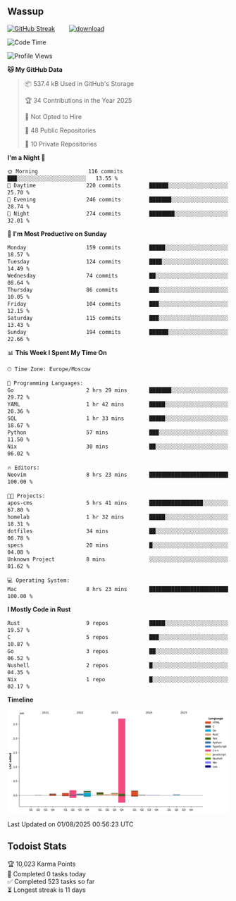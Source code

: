 ## Wassup

<!--
-->

[![GitHub Streak](http://github-readme-streak-stats.herokuapp.com?user=archeoss&theme=shades-of-purple&hide_border=true&date_format=j%20M%5B%20Y%5D)](https://git.io/streak-stats)&nbsp;&nbsp;&nbsp;&nbsp;&nbsp;&nbsp;&nbsp;&nbsp;[![download](https://user-images.githubusercontent.com/68448737/147796309-d8b65b1d-4dde-40d9-b03a-2b42aaa6cd43.jpeg)
](http://bmstu.ru/)

<!--START_SECTION:waka-->
![Code Time](http://img.shields.io/badge/Code%20Time-3%2C995%20hrs%2047%20mins-blue)

![Profile Views](http://img.shields.io/badge/Profile%20Views-0-blue)

**🐱 My GitHub Data** 

> 📦 537.4 kB Used in GitHub's Storage 
 > 
> 🏆 34 Contributions in the Year 2025
 > 
> 🚫 Not Opted to Hire
 > 
> 📜 48 Public Repositories 
 > 
> 🔑 10 Private Repositories 
 > 
**I'm a Night 🦉** 

```text
🌞 Morning                116 commits         ███░░░░░░░░░░░░░░░░░░░░░░   13.55 % 
🌆 Daytime                220 commits         ██████░░░░░░░░░░░░░░░░░░░   25.70 % 
🌃 Evening                246 commits         ███████░░░░░░░░░░░░░░░░░░   28.74 % 
🌙 Night                  274 commits         ████████░░░░░░░░░░░░░░░░░   32.01 % 
```
📅 **I'm Most Productive on Sunday** 

```text
Monday                   159 commits         █████░░░░░░░░░░░░░░░░░░░░   18.57 % 
Tuesday                  124 commits         ████░░░░░░░░░░░░░░░░░░░░░   14.49 % 
Wednesday                74 commits          ██░░░░░░░░░░░░░░░░░░░░░░░   08.64 % 
Thursday                 86 commits          ███░░░░░░░░░░░░░░░░░░░░░░   10.05 % 
Friday                   104 commits         ███░░░░░░░░░░░░░░░░░░░░░░   12.15 % 
Saturday                 115 commits         ███░░░░░░░░░░░░░░░░░░░░░░   13.43 % 
Sunday                   194 commits         ██████░░░░░░░░░░░░░░░░░░░   22.66 % 
```


📊 **This Week I Spent My Time On** 

```text
🕑︎ Time Zone: Europe/Moscow

💬 Programming Languages: 
Go                       2 hrs 29 mins       ███████░░░░░░░░░░░░░░░░░░   29.72 % 
YAML                     1 hr 42 mins        █████░░░░░░░░░░░░░░░░░░░░   20.36 % 
SQL                      1 hr 33 mins        █████░░░░░░░░░░░░░░░░░░░░   18.67 % 
Python                   57 mins             ███░░░░░░░░░░░░░░░░░░░░░░   11.50 % 
Nix                      30 mins             ██░░░░░░░░░░░░░░░░░░░░░░░   06.02 % 

🔥 Editors: 
Neovim                   8 hrs 23 mins       █████████████████████████   100.00 % 

🐱‍💻 Projects: 
apos-cms                 5 hrs 41 mins       █████████████████░░░░░░░░   67.80 % 
homelab                  1 hr 32 mins        █████░░░░░░░░░░░░░░░░░░░░   18.31 % 
dotfiles                 34 mins             ██░░░░░░░░░░░░░░░░░░░░░░░   06.78 % 
specs                    20 mins             █░░░░░░░░░░░░░░░░░░░░░░░░   04.08 % 
Unknown Project          8 mins              ░░░░░░░░░░░░░░░░░░░░░░░░░   01.62 % 

💻 Operating System: 
Mac                      8 hrs 23 mins       █████████████████████████   100.00 % 
```

**I Mostly Code in Rust** 

```text
Rust                     9 repos             █████░░░░░░░░░░░░░░░░░░░░   19.57 % 
C                        5 repos             ███░░░░░░░░░░░░░░░░░░░░░░   10.87 % 
Go                       3 repos             ██░░░░░░░░░░░░░░░░░░░░░░░   06.52 % 
Nushell                  2 repos             █░░░░░░░░░░░░░░░░░░░░░░░░   04.35 % 
Nix                      1 repo              █░░░░░░░░░░░░░░░░░░░░░░░░   02.17 % 
```



**Timeline**

![Lines of Code chart](https://raw.githubusercontent.com/archeoss/archeoss/master/assets/bar_graph.png)


 Last Updated on 01/08/2025 00:56:23 UTC
<!--END_SECTION:waka-->

## Todoist Stats

<!-- TODO-IST:START -->
🏆  10,023 Karma Points           
🌸  Completed 0 tasks today           
✅  Completed 523 tasks so far           
⏳  Longest streak is 11 days
<!-- TODO-IST:END -->
